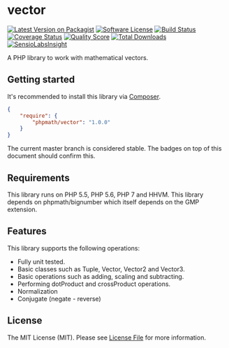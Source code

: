 # vector

[![Latest Version on Packagist][ico-version]][link-packagist]
[![Software License][ico-license]](LICENSE.md)
[![Build Status][ico-travis]][link-travis]
[![Coverage Status][ico-scrutinizer]][link-scrutinizer]
[![Quality Score][ico-code-quality]][link-code-quality]
[![Total Downloads][ico-downloads]][link-downloads]
[![SensioLabsInsight][ico-sensio]][link-sensio]

A PHP library to work with mathematical vectors.

## Getting started

It's recommended to install this library via [Composer](https://getcomposer.org).

```json
{
    "require": {
        "phpmath/vector": "1.0.0"
    }
}
```

The current master branch is considered stable. The badges on top of this document should confirm this.

## Requirements

This library runs on PHP 5.5, PHP 5.6, PHP 7 and HHVM. This library depends on phpmath/bignumber
which itself depends on the GMP extension.

## Features

This library supports the following operations:

* Fully unit tested.
* Basic classes such as Tuple, Vector, Vector2 and Vector3.
* Basic operations such as adding, scaling and subtracting.
* Performing dotProduct and crossProduct operations.
* Normalization
* Conjugate (negate - reverse)

## License

The MIT License (MIT). Please see [License File](LICENSE.md) for more information.

[ico-version]: https://img.shields.io/packagist/v/phpmath/vector.svg?style=flat-square
[ico-license]: https://img.shields.io/badge/license-MIT-brightgreen.svg?style=flat-square
[ico-travis]: https://img.shields.io/travis/phpmath/vector/master.svg?style=flat-square
[ico-scrutinizer]: https://img.shields.io/scrutinizer/coverage/g/phpmath/vector.svg?style=flat-square
[ico-code-quality]: https://img.shields.io/scrutinizer/g/phpmath/vector.svg?style=flat-square
[ico-downloads]: https://img.shields.io/packagist/dt/phpmath/vector.svg?style=flat-square
[ico-sensio]: https://img.shields.io/sensiolabs/i/543e6009-49ee-4239-91c4-985cfdd32d50.svg?style=flat-square

[link-packagist]: https://packagist.org/packages/phpmath/vector
[link-travis]: https://travis-ci.org/phpmath/vector
[link-scrutinizer]: https://scrutinizer-ci.com/g/phpmath/vector/code-structure
[link-code-quality]: https://scrutinizer-ci.com/g/phpmath/vector
[link-downloads]: https://packagist.org/packages/phpmath/vector
[link-sensio]: https://insight.sensiolabs.com/projects/543e6009-49ee-4239-91c4-985cfdd32d50